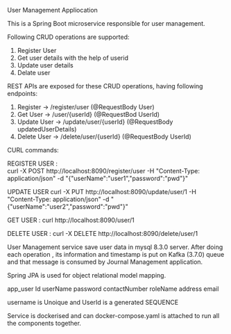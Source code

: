User Management Appliocation

This is a Spring Boot microservice responsible for user management.

Following CRUD operations are supported:
1. Register User
2. Get user details with the help of userid
3. Update user details
4. Delate user

REST APIs are exposed for these CRUD operations, having following endpoints:
1. Register -> /register/user   (@RequestBody User)
2. Get User -> /user/{userId}  (@RequestBod UserId)
3. Update User -> /update/user/{userId} (@RequestBody updatedUserDetails)
4. Delete User -> /delete/user/{userId} (@RequestBody UserId)

CURL commands:

REGISTER USER :   
curl -X POST http://localhost:8090/register/user -H "Content-Type: application/json" -d "{\"userName\":\"user1\",\"password\":\"pwd\"}"

UPDATE USER
curl -X PUT http://localhost:8090/update/user/1 -H "Content-Type: application/json" -d "{\"userName\":\"user2",\"password\":\"pwd\"}"

GET USER : 
curl http://localhost:8090/user/1

DELETE USER :
curl -X DELETE http://localhost:8090/delete/user/1



User Management service save user data in mysql 8.3.0 server. 
After doing each operation , its information and timestamp is put on Kafka (3.7.0) queue and that message is consumed by Journal Management application.

Spring JPA is used for object relational model mapping.

app_user
Id  userName  password  contactNumber  roleName  address  email

username is Unoique and UserId is a generated SEQUENCE

Service is dockerised and can docker-compose.yaml is attached to run all the components together.



